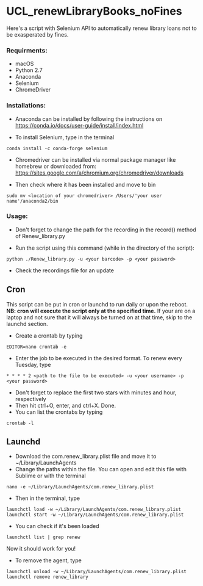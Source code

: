 # UCL_renewLibraryBooks_noFines
Here's a script with Selenium API to automatically renew library loans not to be exasperated by fines.

### Requirments:
* macOS
* Python 2.7
* Anaconda
* Selenium
* ChromeDriver

### Installations:
* Anaconda can be installed by following the instructions on https://conda.io/docs/user-guide/install/index.html

* To install Selenium, type in the terminal
```
conda install -c conda-forge selenium 
```
* Chromedriver can be installed via normal package manager like homebrew or downloaded from: https://sites.google.com/a/chromium.org/chromedriver/downloads

* Then check where it has been installed and move to bin
```
sudo mv <location of your chromedriver> /Users/'your user name'/anaconda2/bin
```
### Usage:
* Don't forget to change the path for the recording in the record() method of Renew_library.py

* Run the script using this command (while in the directory of the script):
```
python ./Renew_library.py -u <your barcode> -p <your password>
```
* Check the recordings file for an update

## Cron
This script can be put in cron or launchd to run daily or upon the reboot. **NB: cron will execute the script only at the specified time.** If your are on a laptop and not sure that it will always be turned on at that time, skip to the launchd section.

* Create a crontab by typing
```
EDITOR=nano crontab -e
```
* Enter the job to be executed in the desired format. To renew every Tuesday, type
```
* * * * 2 <path to the file to be executed> -u <your username> -p <your password>
```
* Don't forget to replace the first two stars with minutes and hour, respectively
* Then hit ctrl+O, enter, and ctrl+X. Done.
* You can list the crontabs by typing
```
crontab -l
```
## Launchd
* Download the com.renew_library.plist file and move it to ~/Library/LaunchAgents
* Change the paths within the file. You can open and edit this file with Sublime or with the terminal
```
nano -e ~/Library/LaunchAgents/com.renew_library.plist
```
* Then in the terminal, type
```
launchctl load -w ~/Library/LaunchAgents/com.renew_library.plist
launchctl start -w ~/Library/LaunchAgents/com.renew_library.plist
```
* You can check if it's been loaded
```
launchctl list | grep renew
```
Now it should work for you!

* To remove the agent, type
```
launchctl unload -w ~/Library/LaunchAgents/com.renew_library.plist
launchctl remove renew_library
```
